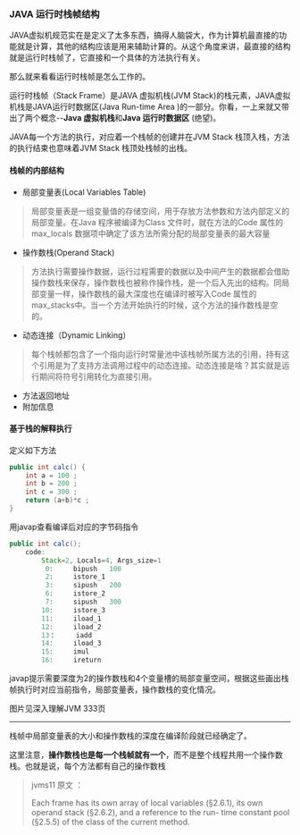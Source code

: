 ### JAVA 运行时栈帧结构

JAVA虚拟机规范实在是定义了太多东西，搞得人脑袋大，作为计算机最直接的功能就是计算，其他的结构应该是用来辅助计算的。从这个角度来讲，最直接的结构就是运行时栈帧了，它直接和一个具体的方法执行有关。

那么就来看看运行时栈帧是怎么工作的。

运行时栈帧（Stack Frame）是JAVA 虚拟机栈(JVM Stack)的栈元素，JAVA虚拟机栈是JAVA运行时数据区(Java Run-time Area )的一部分。你看，一上来就又带出了两个概念--**Java 虚拟机栈**和**Java 运行时数据区** (绝望)。

JAVA每一个方法的执行，对应着一个栈帧的创建并在JVM Stack 栈顶入栈，方法的执行结束也意味着JVM Stack 栈顶处栈帧的出栈。

#### 栈帧的内部结构

- 局部变量表(Local Variables Table)

> 局部变量表是一组变量值的存储空间，用于存放方法参数和方法内部定义的局部变量。在Java 程序被编译为Class 文件时，就在方法的Code 属性的max_locals 数据项中确定了该方法所需分配的局部变量表的最大容量

- 操作数栈(Operand Stack)

> 方法执行需要操作数据，运行过程需要的数据以及中间产生的数据都会借助操作数栈来保存，操作数栈也被称作操作栈，是一个后入先出的结构。同局部变量一样，操作数栈的最大深度也在编译时被写入Code 属性的max_stacks中。当一个方法开始执行的时候，这个方法的操作数栈是空的。

- 动态连接（Dynamic Linking）

> 每个栈帧都包含了一个指向运行时常量池中该栈帧所属方法的引用，持有这个引用是为了支持方法调用过程中的动态连接。动态连接是啥？其实就是运行期间将符号引用转化为直接引用。

- 方法返回地址
- 附加信息

#### 基于栈的解释执行

定义如下方法

```java
public int calc() {
    int a = 100 ;
    int b = 200 ;
    int c = 300 ;
    return (a+b)*c ;
}
```

用javap查看编译后对应的字节码指令

```java
public int calc();
	code:
		Stack=2, Locals=4, Args_size=1
         0:		bipush   100
         2:		istore_1
         3:		sipush   200
         6:		istore_2
         7:		sipush   300
        10:		istore_3 
        11:		iload_1
        12:		iload_2
        13：	    iadd
        14:		iload_3
        15:		imul
        16:		ireturn
```

javap提示需要深度为2的操作数栈和4个变量槽的局部变量空间，根据这些画出栈帧执行时对应当前指令，局部变量表，操作数栈的变化情况。

图片见深入理解JVM 333页

---------------------------------------------------------------------------------------------------------------------------------------------------------

栈帧中局部变量表的大小和操作数栈的深度在编译阶段就已经确定了。

这里注意，**操作数栈也是每一个栈帧就有一个**，而不是整个线程共用一个操作数栈。也就是说，每个方法都有自己的操作数栈

> jvms11 原文 ：
>
> Each frame has its own array of local variables (§2.6.1), its own operand stack (§2.6.2), and a reference to the run-
> time constant pool (§2.5.5) of the class of the current method.